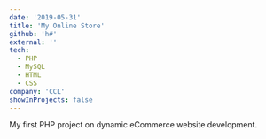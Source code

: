 ```yaml
---
date: '2019-05-31'
title: 'My Online Store'
github: 'h#'
external: ''
tech:
  - PHP
  - MySQL
  - HTML
  - CSS
company: 'CCL'
showInProjects: false
---
```


My first PHP project on dynamic eCommerce website development.
